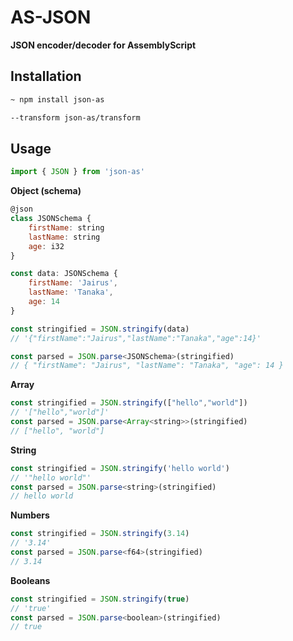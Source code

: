 # AS-JSON
**JSON encoder/decoder for AssemblyScript**

## Installation

```bash
~ npm install json-as
```
```bash
--transform json-as/transform
```

## Usage

```js
import { JSON } from 'json-as'
```

**Object (schema)**

```js
@json
class JSONSchema {
    firstName: string
    lastName: string
    age: i32
}

const data: JSONSchema {
    firstName: 'Jairus',
    lastName: 'Tanaka',
    age: 14
}

const stringified = JSON.stringify(data)
// '{"firstName":"Jairus","lastName":"Tanaka","age":14}'

const parsed = JSON.parse<JSONSchema>(stringified)
// { "firstName": "Jairus", "lastName": "Tanaka", "age": 14 }
```

**Array**

```js
const stringified = JSON.stringify(["hello","world"])
// '["hello","world"]'
const parsed = JSON.parse<Array<string>>(stringified)
// ["hello", "world"]
```

**String**

```js
const stringified = JSON.stringify('hello world')
// '"hello world"'
const parsed = JSON.parse<string>(stringified)
// hello world
```

**Numbers**

```js
const stringified = JSON.stringify(3.14)
// '3.14'
const parsed = JSON.parse<f64>(stringified)
// 3.14
```

**Booleans**

```js
const stringified = JSON.stringify(true)
// 'true'
const parsed = JSON.parse<boolean>(stringified)
// true
```
